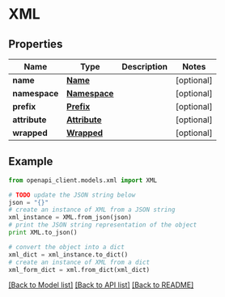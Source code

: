 # XML


## Properties
Name | Type | Description | Notes
------------ | ------------- | ------------- | -------------
**name** | [**Name**](Name.md) |  | [optional] 
**namespace** | [**Namespace**](Namespace.md) |  | [optional] 
**prefix** | [**Prefix**](Prefix.md) |  | [optional] 
**attribute** | [**Attribute**](Attribute.md) |  | [optional] 
**wrapped** | [**Wrapped**](Wrapped.md) |  | [optional] 

## Example

```python
from openapi_client.models.xml import XML

# TODO update the JSON string below
json = "{}"
# create an instance of XML from a JSON string
xml_instance = XML.from_json(json)
# print the JSON string representation of the object
print XML.to_json()

# convert the object into a dict
xml_dict = xml_instance.to_dict()
# create an instance of XML from a dict
xml_form_dict = xml.from_dict(xml_dict)
```
[[Back to Model list]](../README.md#documentation-for-models) [[Back to API list]](../README.md#documentation-for-api-endpoints) [[Back to README]](../README.md)


